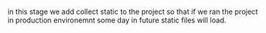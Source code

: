 in this stage we add collect static to the project so that if we ran the project in production environemnt some day in future static files will load.
